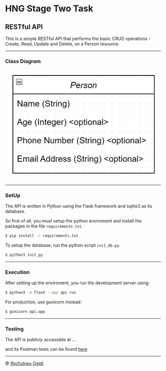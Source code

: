 # HNG Stage Two Task
## RESTful API

This is a simple RESTful API that performs the basic CRUD operations - Create, Read, Update and Delete, on a Person resource.

---

### Class Diagram
![Alttext](/Class%20Diagram.png)

---

### SetUp

The API is written in Python using the Flask framework and sqlite3 as its database.

So first of all, you must setup the python enviroment and install the packages in the file `requirements.txt`.
```bash
$ pip install -r requirements.txt
```

To setup the database, run the python script `init_db.py`.
```bash
$ python3 init_py
```

---

### Execution

After setting up the enviroment, you run the development server using:
```bash
$ python3 -m flask --app api run
```

For production, use gunicorn instead:
```bash
$ gunicorn api:app
```

---

### Testing

The API is publicly accessible at ...

and its Postman tests can be found [here](https://elements.getpostman.com/redirect?entityId=18989194-5585868f-a3c1-4c9b-9d0d-8be6c1c93da4&entityType=collection)

---

© [Ifechukwu Ogidi](https://github.com/Ifechukwu001)
